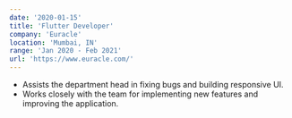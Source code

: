 ```yaml
---
date: '2020-01-15'
title: 'Flutter Developer'
company: 'Euracle'
location: 'Mumbai, IN'
range: 'Jan 2020 - Feb 2021'
url: 'https://www.euracle.com/'
---
```


- Assists the department head in fixing bugs and building responsive UI.
- Works closely with the team for implementing new features and improving the application.
